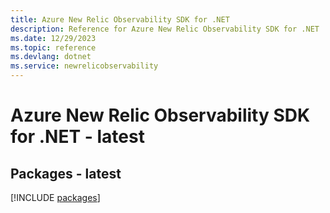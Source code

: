 ```yaml
---
title: Azure New Relic Observability SDK for .NET
description: Reference for Azure New Relic Observability SDK for .NET
ms.date: 12/29/2023
ms.topic: reference
ms.devlang: dotnet
ms.service: newrelicobservability
---
```

# Azure New Relic Observability SDK for .NET - latest
## Packages - latest
[!INCLUDE [packages](new-relic-observability-index.md)]